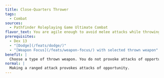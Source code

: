 ```yaml
---
title: Close-Quarters Thrower
tags:
  - Combat
sources:
  - Pathfinder Roleplaying Game Ultimate Combat
flavor_text: You are agile enough to avoid melee attacks while throwing weapons or bombs.
prerequisites:
  - Dex 13
  - "[Dodge](/feats/dodge/)"
  - "[Weapon Focus](/feats/weapon-focus/) with selected thrown weapon"
benefit: |
  Choose a type of thrown weapon. You do not provoke attacks of opportunity for making ranged attacks using the selected weapon. If you are an alchemist, and you select this feat and choose alchemist bombs, you do not provoke attacks of opportunity for the process of drawing components of, creating, and throwing a bomb.
normal: |
  Making a ranged attack provokes attacks of opportunity.
---
```


